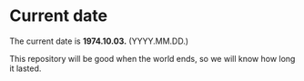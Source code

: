 # Current date

The current date is **1974.10.03.** (YYYY.MM.DD.)

This repository will be good when the world ends, so we will know how long it lasted.